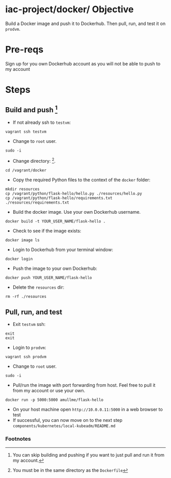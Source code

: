 # iac-project/docker/ Objective
Build a Docker image and push it to Dockerhub. Then pull, run, and test it on `prodvm`.

# Pre-reqs
Sign up for you own Dockerhub account as you will not be able to push to my account

# Steps
## Build and push [^1]
- If not already ssh to `testvm`:
```
vagrant ssh testvm
```
- Change to `root` user.
```
sudo -i
```
- Change directory: [^2].
```
cd /vagrant/docker
```
- Copy the required Python files to the context of the `docker` folder:
```
mkdir resources
cp /vagrant/python/flask-hello/hello.py ./resources/hello.py
cp /vagrant/python/flask-hello/requirements.txt ./resources/requirements.txt
```
- Build the docker image. Use your own Dockerhub username.
```
docker build -t YOUR_USER_NAME/flask-hello .
```
- Check to see if the image exists:
```
docker image ls
```
- Login to Dockerhub from your terminal window:
```
docker login
```
- Push the image to your own Dockerhub:
```
docker push YOUR_USER_NAME/flask-hello
```
- Delete the `resources` dir:
```
rm -rf ./resources
```
## Pull, run, and test
- Exit `testvm` ssh:
```
exit
exit
```
- Login to `prodvm`:
```
vagrant ssh prodvm
```
- Change to `root` user.
```
sudo -i
```
- Pull/run the image with port forwarding from host. Feel free to pull it from my account or use your own.
```
docker run -p 5000:5000 amullme/flask-hello
```
- On your host machine open `http://10.0.0.11:5000` in a web browser to test
- If successful, you can now move on to the next step `components/kubernetes/local-kubeadm/README.md`

### Footnotes
[^1]: You can skip building and pushing if you want to just pull and run it from my account.
[^2]: You must be in the same directory as the `Dockerfile`

